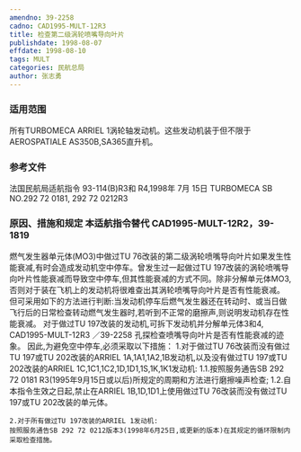 ```yaml
---
amendno: 39-2258
cadno: CAD1995-MULT-12R3
title: 检查第二级涡轮喷嘴导向叶片
publishdate: 1998-08-07
effdate: 1998-08-10
tags: MULT
categories: 民航总局
author: 张志勇
---
```


### 适用范围 
所有TURBOMECA ARRIEL 1涡轮轴发动机。这些发动机装于但不限于AEROSPATIALE AS350B,SA365直升机。

### 参考文件
法国民航局适航指令 93-114(B)R3和 R4,1998年 7月 15日 
TURBOMECA SB NO.292 72 0181, 292 72 0212R3 

### 原因、措施和规定 本适航指令替代 CAD1995-MULT-12R2，39-1819 
燃气发生器单元体(MO3)中做过TU 76改装的第二级涡轮喷嘴导向叶片如果发生性能衰减,有时会造成发动机空中停车。曾发生过一起做过TU 197改装的涡轮喷嘴导向叶片性能衰减而导致空中停车,但其性能衰减的方式不同。除非分解单元体MO3,否则对于装在飞机上的发动机将很难查出其涡轮喷嘴导向叶片是否有性能衰减。 
    但可采用如下的方法进行判断:当发动机停车后燃气发生器还在转动时、或当日做飞行后的日常检查转动燃气发生器时,若听到不正常的磨擦声,则说明发动机存在性能衰减。 
    对于做过TU 197改装的发动机,可拆下发动机并分解单元体3和4,
       CAD1995-MULT-12R3   ／39-2258 
孔探检查喷嘴导向叶片是否有性能衰减的迹象。     因此,为避免空中停车,必须采取以下措施： 
    1.对于做过TU 76改装而没有做过TU 197或TU 202改装的ARRIEL 1A,1A1,1A2,1B发动机,以及没有做过TU 197或TU 202改装的ARRIEL 1C,1C1,1C2,1D,1D1,1S,1K,1K1发动机: 
1.1.按照服务通告SB 292 72 0181 R3(1995年9月15日或以后)所规定的周期和方法进行磨擦噪声检查; 
      1.2.自本指令生效之日起,禁止在ARRIEL 1B,1D,1D1上使用做过TU 76改装而没有做过TU 197或TU 202改装的单元体。 

    2.对于所有做过TU 197改装的ARRIEL 1发动机: 
    按照服务通告SB 292 72 0212版本3(1998年6月25日,或更新的版本)在其规定的循环限制内采取检查措施。
